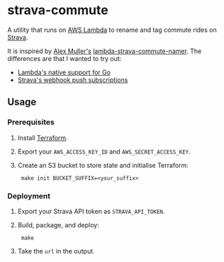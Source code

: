 # strava-commute

A utility that runs on [AWS Lambda][] to rename and tag commute rides on [Strava][].

[AWS Lambda]: https://aws.amazon.com/lambda/
[Strava]: https://www.strava.com/

It is inspired by [Alex Muller's][] [lambda-strava-commute-namer][]. The
differences are that I wanted to try out:

- [Lambda's native support for Go][lambda-go]
- [Strava's webhook push subscriptions][strava-webhook]

[Alex Muller's]: http://alex.mullr.net/blog/2017/09/using-lambda-to-do-bits-and-pieces/
[lambda-strava-commute-namer]: https://github.com/alexmuller/lambda-strava-commute-namer
[lambda-go]: https://aws.amazon.com/blogs/compute/announcing-go-support-for-aws-lambda/
[strava-webhook]: http://strava.github.io/api/partner/v3/events/

## Usage

### Prerequisites

1. Install [Terraform](https://www.terraform.io/).
1. Export your `AWS_ACCESS_KEY_ID` and `AWS_SECRET_ACCESS_KEY`.
1. Create an S3 bucket to store state and initialise Terraform:

        make init BUCKET_SUFFIX=<your_suffix>

### Deployment

1. Export your Strava API token as `STRAVA_API_TOKEN`.
1. Build, package, and deploy:

        make

1. Take the `url` in the output.
